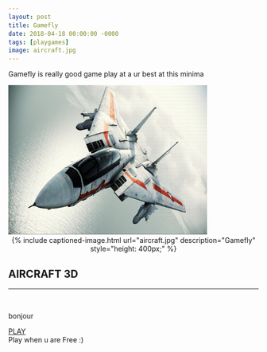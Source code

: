 ```yaml
---
layout: post
title: Gamefly
date: 2018-04-18 00:00:00 -0000
tags: [playgames]
image: aircraft.jpg
---
```

Gamefly is really good game play at a ur best at this minima

<img class="img-fluid" src="assets/img/aircraft.jpg" alt="">

<div style="text-align: center;">
{% include captioned-image.html url="aircraft.jpg" description="Gamefly" style="height: 400px;" %}
</div>
<div class="portfolio-modal mfp-hide" id="portfolio-modal-2">
      <div class="portfolio-modal-dialog bg-white">
        <a class="close-button d-none d-md-block portfolio-modal-dismiss" href="#">
          <i class="fa fa-3x fa-times"></i>
        </a>
        <div class="container text-center">
          <div class="row">
            <div class="col-lg-8 mx-auto">
              <h2 class="text-secondary text-uppercase mb-0">AIRCRAFT 3D</h2>
              <hr class="star-dark mb-5">
              <img class="img-fluid mb-5" src="img/portfolio/aircraft.jpg" alt="">
              <p class="mb-5">bonjour</p>
              <a href="gamedoper.github.io/gamefly/index.html" class="btn btn-primary btn-lg active" role="button" aria-pressed="true">PLAY</a>
            </div>
          </div>
        </div>
      </div>
    </div>
Play when u are Free :)

